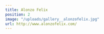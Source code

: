 ```yaml
---
title: Alonzo Felix
position: 2
image: "/uploads/gallery__alonzofelix.jpg"
url: http://www.alonzofelix.com/
---
```


